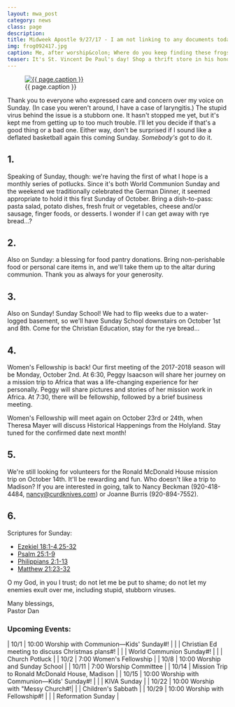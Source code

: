 ```yaml
---
layout: mwa_post
category: news
class: page
description:
title: Midweek Apostle 9/27/17 - I am not linking to any documents today so I don't give you any wrong links today
img: frog092417.jpg
caption: Me, after worship&colon; Where do you keep finding these frogs?<br />Shepherd boys&colon; In the window wells! Wanna see?<br />Me&colon; ... Yes.
teaser: It's St. Vincent De Paul's day! Shop a thrift store in his honor.
---
```



<figure>
          <a href="http://stpaulsmalone.org/img/news/{{ page.img }}">
            <img src="http://stpaulsmalone.org/img/news/{{ page.img }}" class="post-img" alt="{{ page.caption }}">
          </a>
            <figcaption>{{ page.caption }}</figcaption>
        </figure> 

Thank you to everyone who expressed care and concern over my voice on Sunday. (In case you weren't around, I have a case of laryngitis.) The stupid virus behind the issue is a stubborn one. It hasn't stopped me yet, but it's kept me from getting up to too much trouble. I'll let you decide if that's a good thing or a bad one. Either way, don't be surprised if I sound like a deflated basketball again this coming Sunday. *Somebody's* got to do it. <!--more-->


## 1.

Speaking of Sunday, though: we're having the first of what I hope is a monthly series of potlucks. Since it's both World Communion Sunday and the weekend we traditionally celebrated the German Dinner, it seemed appropriate to hold it this first Sunday of October. Bring a dish-to-pass: pasta salad, potato dishes, fresh fruit or vegetables, cheese and/or sausage, finger foods, or desserts. I wonder if I can get away with rye bread...?



## 2. 

Also on Sunday: a blessing for food pantry donations. Bring non-perishable food or personal care items in, and we'll take them up to the altar during communion. Thank you as always for your generosity.



## 3.

Also on Sunday! Sunday School! We had to flip weeks due to a water-logged basement, so we'll have Sunday School downstairs on October 1st and 8th. Come for the Christian Education, stay for the rye bread...



## 4.

Women's Fellowship is back! Our first meeting of the 2017-2018 season will be Monday, October 2nd. At 6:30, Peggy Isaacson will share her journey on a mission trip to Africa that was a life-changing experience for her personally. Peggy will share pictures and stories of her mission work in Africa. At 7:30, there will be fellowship, followed by a brief business meeting.

Women's Fellowship will meet again on October 23rd or 24th, when Theresa Mayer will discuss Historical Happenings from the Holyland. Stay tuned for the confirmed date next month!



## 5.

We're still looking for volunteers for the Ronald McDonald House mission trip on October 14th. It'll be rewarding and fun. Who doesn't like a trip to Madison? If you are interested in going, talk to Nancy Beckman (920-418-4484, nancy@curdknives.com) or Joanne Burris (920-894-7552).



## 6.

Scriptures for Sunday:
<ul>
	<li><a href="http://bible.oremus.org/?ql=373536066">Ezekiel 18:1-4,25-32</a></li>
	<li><a href="http://bible.oremus.org/?ql=373536066">Psalm 25:1-9</a></li>
	<li><a href="http://bible.oremus.org/?ql=373536066">Philippians 2:1-13</a></li>
	<li><a href="http://bible.oremus.org/?ql=373536066">Matthew 21:23-32</a></li>
</ul>

O my God, in you I trust; do not let me be put to shame; do not let my enemies exult over me, including stupid, stubborn viruses.


<div class="blessings">Many blessings,<br />
Pastor Dan</div>

<div class="after-box" markdown="1">

### Upcoming Events:

| 10/1 | 10:00 Worship with Communion—Kids' Sunday#! |
|  | Christian Ed meeting to discuss Christmas plans#! |
|  | World Communion Sunday#! |
|  | Church Potluck |
| 10/2 | 7:00 Women's Fellowship |
| 10/8 | 10:00 Worship and Sunday School |
| 10/11 | 7:00 Worship Committee |
| 10/14 | Mission Trip to Ronald McDonald House, Madison |
| 10/15 | 10:00 Worship with Communion—Kids' Sunday#! |
|  | KIVA Sunday |
| 10/22 | 10:00 Worship with "Messy Church#!|
|  | Children's Sabbath |
| 10/29 | 10:00 Worship with Fellowship#! |
|  | Reformation Sunday |

</div>
